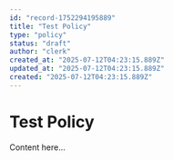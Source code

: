 ```yaml
---
id: "record-1752294195889"
title: "Test Policy"
type: "policy"
status: "draft"
author: "clerk"
created_at: "2025-07-12T04:23:15.889Z"
updated_at: "2025-07-12T04:23:15.889Z"
created: "2025-07-12T04:23:15.889Z"
---
```


# Test Policy

Content here...
